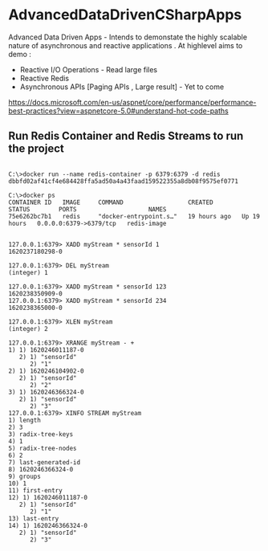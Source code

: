 # AdvancedDataDrivenCSharpApps
Advanced Data Driven Apps - Intends to demonstate the highly scalable nature of asynchronous and reactive applications . At highlevel aims to demo : 
  * Reactive I/O Operations - Read large files 
  * Reactive Redis
  * Asynchronous APIs [Paging APIs , Large result] - Yet to come


https://docs.microsoft.com/en-us/aspnet/core/performance/performance-best-practices?view=aspnetcore-5.0#understand-hot-code-paths

## Run Redis Container and Redis Streams to run the project
```shell

C:\>docker run --name redis-container -p 6379:6379 -d redis
dbbfd02af41cf4e684428ffa5ad50a4a43faad159522355a8db08f9575ef0771

C:\>docker ps
CONTAINER ID   IMAGE     COMMAND                  CREATED        STATUS        PORTS                    NAMES
75e6262bc7b1   redis     "docker-entrypoint.s…"   19 hours ago   Up 19 hours   0.0.0.0:6379->6379/tcp   redis-image


127.0.0.1:6379> XADD myStream * sensorId 1
1620237180298-0

127.0.0.1:6379> DEL myStream
(integer) 1

127.0.0.1:6379> XADD myStream * sensorId 123
1620238350909-0
127.0.0.1:6379> XADD myStream * sensorId 234
1620238365000-0

127.0.0.1:6379> XLEN myStream
(integer) 2

127.0.0.1:6379> XRANGE myStream - +
1) 1) 1620246011187-0
   2) 1) "sensorId"
      2) "1"
2) 1) 1620246104902-0
   2) 1) "sensorId"
      2) "2"
3) 1) 1620246366324-0
   2) 1) "sensorId"
      2) "3"
127.0.0.1:6379> XINFO STREAM myStream
1) length
2) 3
3) radix-tree-keys
4) 1
5) radix-tree-nodes
6) 2
7) last-generated-id
8) 1620246366324-0
9) groups
10) 1
11) first-entry
12) 1) 1620246011187-0
   2) 1) "sensorId"
      2) "1"
13) last-entry
14) 1) 1620246366324-0
   2) 1) "sensorId"
      2) "3"
```
